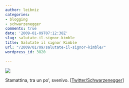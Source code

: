 ```yaml
---
author: leibniz
categories:
- blogging
- schwarzenegger
comments: true
date: '2009-01-09T07:12:38Z'
slug: salutate-il-signor-kimble
title: Salutate il signor Kimble
url: "/2009/01/09/salutate-il-signor-kimble/"
wordpress_id: 3820

---
```

![](https://www.leibniz-blogs.it/gallery/gov.png)

Stamattina, tra un po', svenivo. [[Twitter/Schwarzenegger](https://twitter.com/schwarzenegger)]
